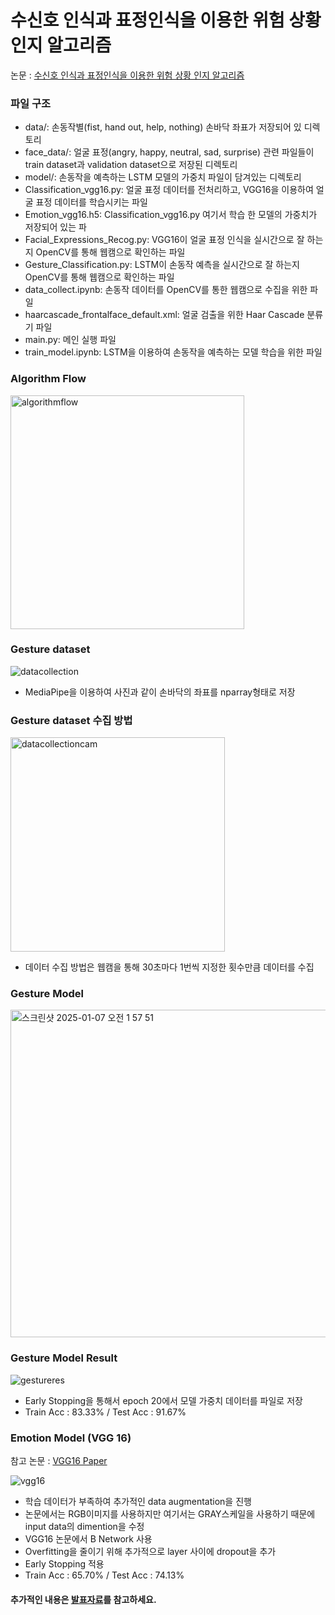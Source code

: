 # 수신호 인식과 표정인식을 이용한 위험 상황 인지 알고리즘

논문 : [수신호 인식과 표정인식을 이용한 위험 상황 인지 알고리즘](https://github.com/user-attachments/files/18320088/IPIU2022_Paper.pdf)

### 파일 구조
 - data/: 손동작별(fist, hand out, help, nothing) 손바닥 좌표가 저장되어 있 디렉토리
 - face_data/: 얼굴 표정(angry, happy, neutral, sad, surprise) 관련 파일들이 train dataset과 validation dataset으로 저장된 디렉토리
 - model/: 손동작을 예측하는 LSTM 모델의 가중치 파일이 담겨있는 디렉토리
 - Classification_vgg16.py: 얼굴 표정 데이터를 전처리하고, VGG16을 이용하여 얼굴 표정 데이터를 학습시키는 파일
 - Emotion_vgg16.h5: Classification_vgg16.py 여기서 학습 한 모델의 가중치가 저장되어 있는 파
 - Facial_Expressions_Recog.py: VGG16이 얼굴 표정 인식을 실시간으로 잘 하는지 OpenCV를 통해 웹캠으로 확인하는 파일
 - Gesture_Classification.py: LSTM이 손동작 예측을 실시간으로 잘 하는지 OpenCV를 통해 웹캠으로 확인하는 파일
 - data_collect.ipynb: 손동작 데이터를 OpenCV를 통한 웹캠으로 수집을 위한 파일
 - haarcascade_frontalface_default.xml: 얼굴 검출을 위한 Haar Cascade 분류기 파일
 - main.py: 메인 실행 파일
 - train_model.ipynb: LSTM을 이용하여 손동작을 예측하는 모델 학습을 위한 파일


### Algorithm Flow

<img width="374" alt="algorithmflow" src="https://github.com/user-attachments/assets/6215ad6c-e0d8-4de8-b3a3-7f6f245d6970" />

### Gesture dataset

![datacollection](https://github.com/user-attachments/assets/c4cbacd5-032b-48b4-bca7-8901911d0198)

 - MediaPipe을 이용하여 사진과 같이 손바닥의 좌표를 nparray형태로 저장

### Gesture dataset 수집 방법

<img width="343" alt="datacollectioncam" src="https://github.com/user-attachments/assets/6d1cd9c6-6609-4cb1-8745-9ebe15bcc504" />

 - 데이터 수집 방법은 웹캠을 통해 30초마다 1번씩 지정한 횟수만큼 데이터를 수집

### Gesture Model

<img width="524" alt="스크린샷 2025-01-07 오전 1 57 51" src="https://github.com/user-attachments/assets/6c52adbc-777d-45ea-a8c3-cc76a57b6984" />

### Gesture Model Result
![gestureres](https://github.com/user-attachments/assets/083083b6-01a1-450b-8234-af5096d90e89)

 - Early Stopping을 통해서 epoch 20에서 모델 가중치 데이터를 파일로 저장
 - Train Acc : 83.33% / Test Acc : 91.67%

### Emotion Model (VGG 16)

참고 논문 : [VGG16 Paper](https://arxiv.org/pdf/1409.1556)

![vgg16](https://github.com/user-attachments/assets/7ef877ef-f514-4e9f-98bb-8430327e15cc)

 - 학습 데이터가 부족하여 추가적인 data augmentation을 진행
 - 논문에서는 RGB이미지를 사용하지만 여기서는 GRAY스케일을 사용하기 때문에 input data의 dimention을 수정
 - VGG16 논문에서 B Network 사용
 - Overfitting을 줄이기 위해 추가적으로 layer 사이에 dropout을 추가
 - Early Stopping 적용
 - Train Acc : 65.70% / Test Acc : 74.13%


#### 추가적인 내용은 [발표자료](https://github.com/user-attachments/files/18322680/IPIU2022_.pdf)를 참고하세요.
